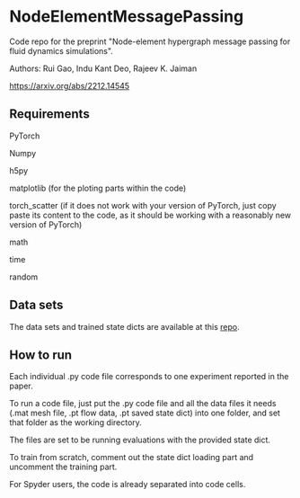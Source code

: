 # NodeElementMessagePassing
Code repo for the preprint "Node-element hypergraph message passing for fluid dynamics simulations".

Authors: Rui Gao, Indu Kant Deo, Rajeev K. Jaiman

https://arxiv.org/abs/2212.14545

## Requirements
PyTorch

Numpy

h5py

matplotlib (for the ploting parts within the code)

torch_scatter (if it does not work with your version of PyTorch, just copy paste its content to the code, as it should be working with a reasonably new version of PyTorch)

math

time

random

## Data sets
The data sets and trained state dicts are available at this [repo](https://drive.google.com/drive/folders/17sLVTbcDP5Y5-x4FcHumTbaBtR5xyxNj?usp=sharing).

## How to run
Each individual .py code file corresponds to one experiment reported in the paper.

To run a code file, just put the .py code file and all the data files it needs (.mat mesh file, .pt flow data, .pt saved state dict) into one folder, and set that folder as the working directory.

The files are set to be running evaluations with the provided state dict. 

To train from scratch, comment out the state dict loading part and uncomment the training part.

For Spyder users, the code is already separated into code cells. 

